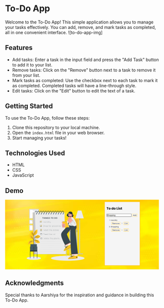 # To-Do App

Welcome to the To-Do App! This simple application allows you to manage your tasks effectively. You can add, remove, and mark tasks as completed, all in one convenient interface.
![to-do-app-img]

## Features

- Add tasks: Enter a task in the input field and press the "Add Task" button to add it to your list.
- Remove tasks: Click on the "Remove" button next to a task to remove it from your list.
- Mark tasks as completed: Use the checkbox next to each task to mark it as completed. Completed tasks will have a line-through style.
- Edit tasks: Click on the "Edit" button to edit the text of a task.

## Getting Started

To use the To-Do App, follow these steps:

1. Clone this repository to your local machine.
2. Open the `index.html` file in your web browser.
3. Start managing your tasks!

## Technologies Used

- HTML
- CSS
- JavaScript

## Demo

![To-Do App Demo](to-do-app-img.png)


## Acknowledgments

Special thanks to Aarshiya for the inspiration and guidance in building this To-Do App.
